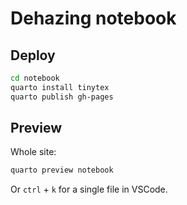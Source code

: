 # Dehazing notebook

## Deploy

```bash
cd notebook
quarto install tinytex
quarto publish gh-pages
```

## Preview

Whole site:
```bash
quarto preview notebook
```

Or `ctrl` + `k` for a single file in VSCode.
